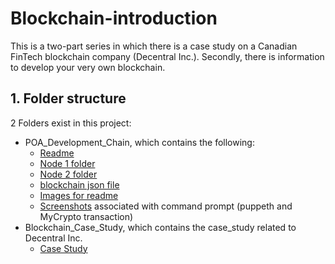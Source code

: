 # Blockchain-introduction
This is a two-part series in which there is a case study on a Canadian FinTech blockchain company (Decentral Inc.). Secondly, there is information to develop your very own blockchain.

## 1. Folder structure
2 Folders exist in this project:
   * POA_Development_Chain, which contains the following:
      * [Readme](POA_Development_Chain/README.md)
      * [Node 1 folder](POA_Development_Chain/node1)
      * [Node 2 folder](POA_Development_Chain/node2)
      * [blockchain json file](/POA_Development_Chain/zblock.json)
      * [Images for readme](POA_Development_Chain/Images)
      * [Screenshots](POA_Development_Chain/Screenshots) associated with command prompt (puppeth and MyCrypto transaction)
   * Blockchain_Case_Study, which contains the case_study related to Decentral Inc.
      * [Case Study](Blockchain_Case_Study/Case_Study.md)

